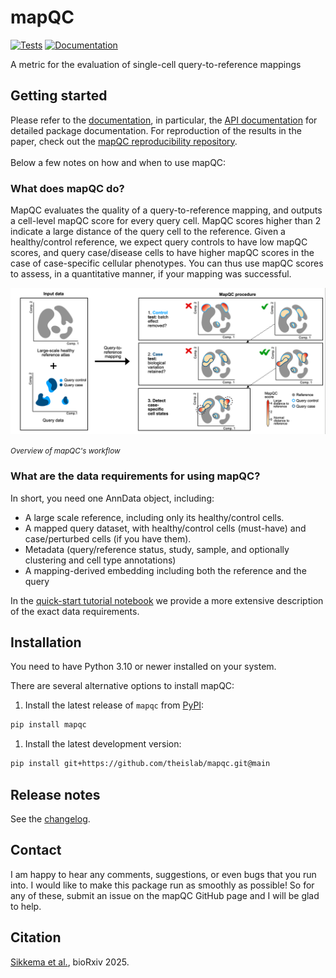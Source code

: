 # mapQC

[![Tests][badge-tests]][tests]
[![Documentation][badge-docs]][documentation]

[badge-tests]: https://img.shields.io/github/actions/workflow/status/theislab/mapqc/test.yaml?branch=main
[badge-docs]: https://img.shields.io/readthedocs/mapqc

A metric for the evaluation of single-cell query-to-reference mappings

## Getting started

Please refer to the [documentation](https://mapqc.readthedocs.io/), in particular, the [API documentation](https://mapqc.readthedocs.io/en/latest/api/index.html) for detailed package documentation. For reproduction of the results in the paper, check out the [mapQC reproducibility repository](https://github.com/theislab/mapqc_reproducibility). <br><br>
Below a few notes on how and when to use mapQC:

### What does mapQC do?

MapQC evaluates the quality of a query-to-reference mapping, and outputs a cell-level mapQC score for every query cell. MapQC scores higher than 2 indicate a large distance of the query cell to the reference. Given a healthy/control reference, we expect query controls to have low mapQC scores, and query case/disease cells to have higher mapQC scores in the case of case-specific cellular phenotypes. You can thus use mapQC scores to assess, in a quantitative manner, if your mapping was successful.

![Overview of mapQC workflow](https://raw.githubusercontent.com/theislab/mapqc/main/docs/_static/images/mapQC_concept_figure.png)
<p style="margin-top: 0;"><small><i>Overview of mapQC's workflow</i></small></p>

### What are the data requirements for using mapQC?

In short, you need one AnnData object, including:
- A large scale reference, including only its healthy/control cells.
- A mapped query dataset, with healthy/control cells (must-have) and case/perturbed cells (if you have them).
- Metadata (query/reference status, study, sample, and optionally clustering and cell type annotations)
- A mapping-derived embedding including both the reference and the query

In the [quick-start tutorial notebook](./docs/notebooks/mapqc_quickstart.ipynb) we provide a more extensive description of the exact data requirements.


## Installation

You need to have Python 3.10 or newer installed on your system.

There are several alternative options to install mapQC:

1) Install the latest release of `mapqc` from [PyPI][]:

```bash
pip install mapqc
```

1. Install the latest development version:

```bash
pip install git+https://github.com/theislab/mapqc.git@main
```

## Release notes

See the [changelog][].

## Contact

I am happy to hear any comments, suggestions, or even bugs that you run into. I would like to make this package run as smoothly as possible! So for any of these, submit an issue on the mapQC GitHub page and I will be glad to help.

## Citation

[Sikkema et al.](https://www.biorxiv.org/content/10.1101/2025.05.23.655749v1), bioRxiv 2025.

[mambaforge]: https://github.com/conda-forge/miniforge#mambaforge
[scverse discourse]: https://discourse.scverse.org/
[issue tracker]: https://github.com/theislab/mapqc/issues
[tests]: https://github.com/theislab/mapqc/actions/workflows/test.yml
[documentation]: https://mapqc.readthedocs.io
[changelog]: https://mapqc.readthedocs.io/en/latest/changelog.html
[api documentation]: https://mapqc.readthedocs.io/en/latest/api.html
[pypi]: https://pypi.org/project/mapqc
